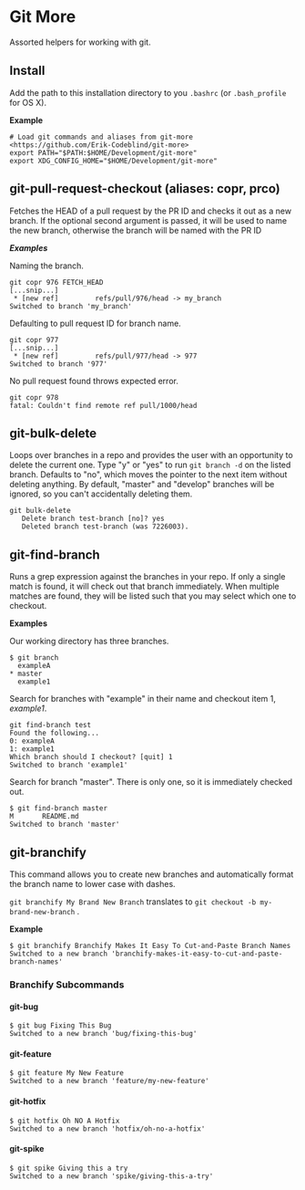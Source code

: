 # Git More

Assorted helpers for working with git.

## Install

Add the path to this installation directory to you `.bashrc` (or `.bash_profile` for OS X).

**Example**
```
# Load git commands and aliases from git-more  <https://github.com/Erik-Codeblind/git-more>
export PATH="$PATH:$HOME/Development/git-more"
export XDG_CONFIG_HOME="$HOME/Development/git-more"
```

## git-pull-request-checkout (aliases: copr, prco)

Fetches the HEAD of a pull request by the PR ID and checks it out as a new branch. If the optional second argument is passed, it will be used to name the new branch, otherwise the branch will be named with the PR ID

***Examples***

Naming the branch.
```
git copr 976 FETCH_HEAD
[...snip...]
 * [new ref]         refs/pull/976/head -> my_branch
Switched to branch 'my_branch'
```

Defaulting to pull request ID for branch name.
```
git copr 977
[...snip...]
 * [new ref]         refs/pull/977/head -> 977
Switched to branch '977'
```

No pull request found throws expected error.
```
git copr 978
fatal: Couldn't find remote ref pull/1000/head
```

## git-bulk-delete

Loops over branches in a repo and provides the user with an opportunity to delete the current one. Type "y" or "yes" to run `git branch -d` on the listed branch. Defaults to "no", which moves the pointer to the next item without deleting anything. By default, "master" and "develop" branches will be ignored, so you can't accidentally deleting them.

``` 
git bulk-delete
   Delete branch test-branch [no]? yes
   Deleted branch test-branch (was 7226003).
```



## git-find-branch

Runs a grep expression against the branches in your repo. If only a single match is found, it will check out that branch immediately. When multiple matches are found, they will be listed such that you may select which one to checkout.
  
**Examples**

Our working directory has three branches.
```
$ git branch
  exampleA
* master
  example1
```

Search for branches with "example" in their name and checkout item 1, *example1*.
```
git find-branch test
Found the following...
0: exampleA
1: example1
Which branch should I checkout? [quit] 1
Switched to branch 'example1'
```

Search for branch "master". There is only one, so it is immediately checked out.
```
$ git find-branch master
M       README.md
Switched to branch 'master'
```


## git-branchify

This command allows you to create new branches and automatically format the branch name to lower case with dashes.

`git branchify My Brand New Branch` translates to `git checkout -b my-brand-new-branch` .

**Example**
```
$ git branchify Branchify Makes It Easy To Cut-and-Paste Branch Names
Switched to a new branch 'branchify-makes-it-easy-to-cut-and-paste-branch-names'
```

### Branchify Subcommands

#### git-bug
```
$ git bug Fixing This Bug
Switched to a new branch 'bug/fixing-this-bug'
```

#### git-feature
```
$ git feature My New Feature
Switched to a new branch 'feature/my-new-feature'
```

#### git-hotfix
```
$ git hotfix Oh NO A Hotfix
Switched to a new branch 'hotfix/oh-no-a-hotfix'
```

#### git-spike
```
$ git spike Giving this a try
Switched to a new branch 'spike/giving-this-a-try'
```
